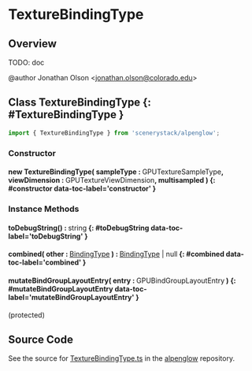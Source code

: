 # TextureBindingType

## Overview

TODO: doc

@author Jonathan Olson &lt;jonathan.olson@colorado.edu&gt;

## Class TextureBindingType {: #TextureBindingType }


```js
import { TextureBindingType } from 'scenerystack/alpenglow';
```
### Constructor

#### new TextureBindingType( sampleType : <span style="font-weight: 400;">GPUTextureSampleType</span>, viewDimension : <span style="font-weight: 400;">GPUTextureViewDimension</span>, multisampled ) {: #constructor data-toc-label='constructor' }

### Instance Methods

#### toDebugString() : <span style="font-weight: 400;"><span style="color: hsla(calc(var(--md-hue) + 180deg),80%,40%,1);">string</span></span> {: #toDebugString data-toc-label='toDebugString' }

#### combined( other : <span style="font-weight: 400;">[BindingType](../alpenglow/BindingType.md)</span> ) : <span style="font-weight: 400;">[BindingType](../alpenglow/BindingType.md) | <span style="color: hsla(calc(var(--md-hue) + 180deg),80%,40%,1);">null</span></span> {: #combined data-toc-label='combined' }

#### mutateBindGroupLayoutEntry( entry : <span style="font-weight: 400;">GPUBindGroupLayoutEntry</span> ) {: #mutateBindGroupLayoutEntry data-toc-label='mutateBindGroupLayoutEntry' }

(protected)



## Source Code

See the source for [TextureBindingType.ts](https://github.com/phetsims/alpenglow/blob/main/js/webgpu/compute/TextureBindingType.ts) in the [alpenglow](https://github.com/phetsims/alpenglow) repository.
